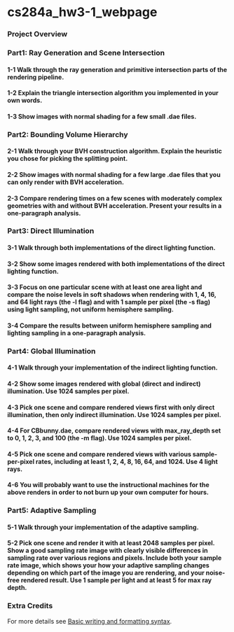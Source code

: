 
# cs284a_hw3-1_webpage

### Project Overview

### Part1: Ray Generation and Scene Intersection

#### 1-1 Walk through the ray generation and primitive intersection parts of the rendering pipeline.

#### 1-2 Explain the triangle intersection algorithm you implemented in your own words.

#### 1-3 Show images with normal shading for a few small .dae files.

### Part2: Bounding Volume Hierarchy

#### 2-1 Walk through your BVH construction algorithm. Explain the heuristic you chose for picking the splitting point.

#### 2-2 Show images with normal shading for a few large .dae files that you can only render with BVH acceleration.

#### 2-3 Compare rendering times on a few scenes with moderately complex geometries with and without BVH acceleration. Present your results in a one-paragraph analysis.

### Part3: Direct Illumination

#### 3-1 Walk through both implementations of the direct lighting function.

#### 3-2 Show some images rendered with both implementations of the direct lighting function.

#### 3-3 Focus on one particular scene with at least one area light and compare the noise levels in soft shadows when rendering with 1, 4, 16, and 64 light rays (the -l flag) and with 1 sample per pixel (the -s flag) using light sampling, not uniform hemisphere sampling.

#### 3-4 Compare the results between uniform hemisphere sampling and lighting sampling in a one-paragraph analysis.

### Part4: Global Illumination

#### 4-1 Walk through your implementation of the indirect lighting function.

#### 4-2 Show some images rendered with global (direct and indirect) illumination. Use 1024 samples per pixel.

#### 4-3 Pick one scene and compare rendered views first with only direct illumination, then only indirect illumination. Use 1024 samples per pixel.

#### 4-4 For CBbunny.dae, compare rendered views with max_ray_depth set to 0, 1, 2, 3, and 100 (the -m flag). Use 1024 samples per pixel.

#### 4-5 Pick one scene and compare rendered views with various sample-per-pixel rates, including at least 1, 2, 4, 8, 16, 64, and 1024. Use 4 light rays.

#### 4-6 You will probably want to use the instructional machines for the above renders in order to not burn up your own computer for hours.

### Part5: Adaptive Sampling

#### 5-1 Walk through your implementation of the adaptive sampling.

#### 5-2 Pick one scene and render it with at least 2048 samples per pixel. Show a good sampling rate image with clearly visible differences in sampling rate over various regions and pixels. Include both your sample rate image, which shows your how your adaptive sampling changes depending on which part of the image you are rendering, and your noise-free rendered result. Use 1 sample per light and at least 5 for max ray depth.

### Extra Credits





For more details see [Basic writing and formatting syntax](https://docs.github.com/en/github/writing-on-github/getting-started-with-writing-and-formatting-on-github/basic-writing-and-formatting-syntax).


